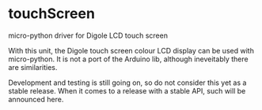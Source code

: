 # touchScreen
micro-python driver for Digole LCD touch screen

With this unit, the Digole touch screen colour LCD display can be used with micro-python. It is not a port of the Arduino lib, although ineveitably there are similarities.

Development and testing is still going on, so do not consider this yet as a stable release. When it comes to a release with a stable API, such will be announced here.
